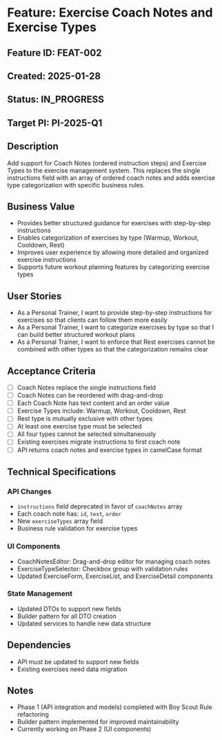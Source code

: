# Feature: Exercise Coach Notes and Exercise Types

## Feature ID: FEAT-002
## Created: 2025-01-28
## Status: IN_PROGRESS
## Target PI: PI-2025-Q1

## Description
Add support for Coach Notes (ordered instruction steps) and Exercise Types to the exercise management system. This replaces the single instructions field with an array of ordered coach notes and adds exercise type categorization with specific business rules.

## Business Value
- Provides better structured guidance for exercises with step-by-step instructions
- Enables categorization of exercises by type (Warmup, Workout, Cooldown, Rest)
- Improves user experience by allowing more detailed and organized exercise instructions
- Supports future workout planning features by categorizing exercise types

## User Stories
- As a Personal Trainer, I want to provide step-by-step instructions for exercises so that clients can follow them more easily
- As a Personal Trainer, I want to categorize exercises by type so that I can build better structured workout plans
- As a Personal Trainer, I want to enforce that Rest exercises cannot be combined with other types so that the categorization remains clear

## Acceptance Criteria
- [ ] Coach Notes replace the single instructions field
- [ ] Coach Notes can be reordered with drag-and-drop
- [ ] Each Coach Note has text content and an order value
- [ ] Exercise Types include: Warmup, Workout, Cooldown, Rest
- [ ] Rest type is mutually exclusive with other types
- [ ] At least one exercise type must be selected
- [ ] All four types cannot be selected simultaneously
- [ ] Existing exercises migrate instructions to first coach note
- [ ] API returns coach notes and exercise types in camelCase format

## Technical Specifications
### API Changes
- `instructions` field deprecated in favor of `coachNotes` array
- Each coach note has: `id`, `text`, `order`
- New `exerciseTypes` array field
- Business rule validation for exercise types

### UI Components
- CoachNotesEditor: Drag-and-drop editor for managing coach notes
- ExerciseTypeSelector: Checkbox group with validation rules
- Updated ExerciseForm, ExerciseList, and ExerciseDetail components

### State Management
- Updated DTOs to support new fields
- Builder pattern for all DTO creation
- Updated services to handle new data structure

## Dependencies
- API must be updated to support new fields
- Existing exercises need data migration

## Notes
- Phase 1 (API integration and models) completed with Boy Scout Rule refactoring
- Builder pattern implemented for improved maintainability
- Currently working on Phase 2 (UI components)